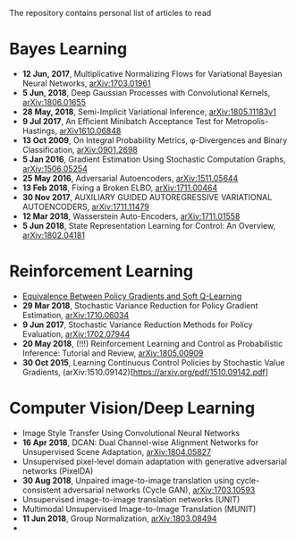The repository contains personal list of articles to read

# Bayes Learning
* **12 Jun, 2017**, Multiplicative Normalizing Flows for Variational Bayesian Neural Networks, [arXiv:1703.01961](https://arxiv.org/pdf/1703.01961.pdf)
* **5 Jun, 2018**, Deep Gaussian Processes with Convolutional
Kernels, [arXiv:1806.01655](https://arxiv.org/pdf/1806.01655.pdf)
* **28 May, 2018**, Semi-Implicit Variational Inference, [arXiv:1805.11183v1](https://arxiv.org/pdf/1805.11183v1.pdf)
* **9 Jul 2017**, An Efficient Minibatch Acceptance Test for Metropolis-Hastings, [arXiv1610.06848](https://arxiv.org/pdf/1610.06848.pdf)
* **13 Oct 2009**, On Integral Probability Metrics, φ-Divergences and Binary Classification, [arXiv:0901.2698](https://arxiv.org/pdf/0901.2698.pdf)
* **5 Jan 2016**, Gradient Estimation Using Stochastic Computation Graphs, [arXiv:1506.05254](https://arxiv.org/pdf/1506.05254.pdf)
* **25 May 2016**, Adversarial Autoencoders, [arXiv:1511.05644](https://arxiv.org/pdf/1511.05644.pdf)
* **13 Feb 2018**, Fixing a Broken ELBO, [arXiv:1711.00464](https://arxiv.org/pdf/1711.00464.pdf)
* **30 Nov 2017**, AUXILIARY GUIDED AUTOREGRESSIVE VARIATIONAL
AUTOENCODERS, [arXiv:1711.11479](https://arxiv.org/pdf/1711.11479.pdf)
* **12 Mar 2018**, Wasserstein Auto-Encoders, [arXiv:1711.01558](https://arxiv.org/pdf/1711.01558.pdf)
* **5 Jun 2018**, State Representation Learning for Control: An Overview, [arXiv:1802.04181](https://arxiv.org/pdf/1802.04181.pdf)

# Reinforcement Learning
* [Equivalence Between Policy Gradients and Soft Q-Learning](https://arxiv.org/pdf/1704.06440.pdf)
* **29 Mar 2018**, Stochastic Variance Reduction for Policy Gradient Estimation, [arXiv:1710.06034](https://arxiv.org/pdf/1710.06034.pdf)
* **9 Jun 2017**, Stochastic Variance Reduction Methods for Policy Evaluation, [arXiv:1702.07944](https://arxiv.org/pdf/1702.07944.pdf)
* **20 May 2018**, (!!!) Reinforcement Learning and Control as Probabilistic
Inference: Tutorial and Review, [arXiv:1805.00909](https://arxiv.org/pdf/1805.00909.pdf)
* **30 Oct 2015**, Learning Continuous Control Policies by
Stochastic Value Gradients, (arXiv:1510.09142)[https://arxiv.org/pdf/1510.09142.pdf]


# Computer Vision/Deep Learning
* Image Style Transfer Using Convolutional Neural Networks
* **16 Apr 2018**, DCAN: Dual Channel-wise Alignment Networks for Unsupervised Scene Adaptation, [arXiv:1804.05827](https://arxiv.org/pdf/1804.05827.pdf)
* Unsupervised pixel-level domain adaptation with generative adversarial networks (PixelDA)
* **30 Aug 2018**, Unpaired image-to-image translation
using cycle-consistent adversarial networks (Cycle GAN), [arXiv:1703.10593](https://arxiv.org/pdf/1703.10593.pdf)
* Unsupervised image-to-image translation networks (UNIT)
* Multimodal Unsupervised Image-to-Image Translation (MUNIT)
* **11 Jun 2018**, Group Normalization, [arXiv:1803.08494](https://arxiv.org/pdf/1803.08494.pdf)
*
